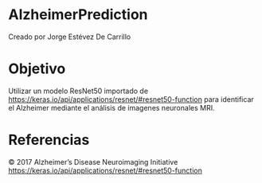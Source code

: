 # AlzheimerPrediction
Creado por Jorge Estévez De Carrillo

# Objetivo
Utilizar un modelo ResNet50 importado de https://keras.io/api/applications/resnet/#resnet50-function para identificar el Alzheimer mediante el análisis de imagenes neuronales MRI.

# Referencias

© 2017 Alzheimer’s Disease Neuroimaging Initiative
https://keras.io/api/applications/resnet/#resnet50-function
